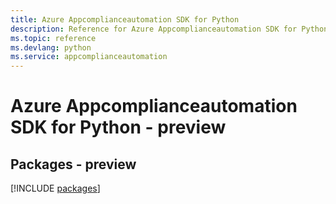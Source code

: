 ```yaml
---
title: Azure Appcomplianceautomation SDK for Python
description: Reference for Azure Appcomplianceautomation SDK for Python
ms.topic: reference
ms.devlang: python
ms.service: appcomplianceautomation
---
```

# Azure Appcomplianceautomation SDK for Python - preview
## Packages - preview
[!INCLUDE [packages](appcomplianceautomation-index.md)]

